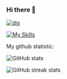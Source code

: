 ### Hi there 👋

[![dis](https://discord.c99.nl/widget/theme-3/858251304560623626.png )](https://discord.com/users/858251304560623626/)

[![My Skills](https://skillicons.dev/icons?i=py,c,cpp,discord)]([https://artembay.tk](https://discord.com/users/858251304560623626/))

My github statistic:

![GitHub stats](https://github-readme-stats.vercel.app/api?username=Sladk1y&theme=tokyonight&show_icons=true)  

![GitHub streak stats](https://github-readme-streak-stats.herokuapp.com/?user=Sladk1y&theme=tokyonight&show_icons=true)  
